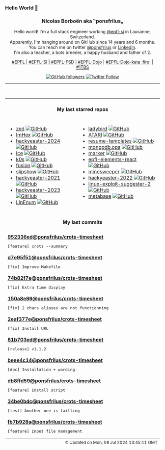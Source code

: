 ### Hello World 👋

<p align="center">
  <!-- use https://avatars.githubusercontent.com/u/176002?v=4 for your default github picture 
  <img src="https://raw.githubusercontent.com/ponsfrilus/ponsfrilus/master/img/ponsfrilus.png" title="Nicolas Borboën aka ‟ponsfrilus„" alt="Nicolas Borboën aka ‟ponsfrilus„" /> -->
  <h3 align="center">
    Nicolas Borboën aka ‟ponsfrilus„
  </h3>
  <p align="center">
    Hello world! I'm a full stack engineer working <a href="https://github.com/epfl-si">@epfl-si</a> in Lausanne, Switzerland.
    <br />Apparently, I'm hanging around on GitHub since 14 years and 6 months.
    <br />You can reach me on twitter <a href="https://twitter.com/ponsfrilus">@ponsfrilus</a> or <a href="http://linkedin.com/in/nicolasborboen">LinkedIn</a>.
    <br />I'm also a teacher, a bots breeder, a happy husband and father of 2.
  </p>
  <p align="center">
    <a href="https://www.epfl.ch">#EPFL</a> | 
    <a href="https://github.com/epfl-si/">#EPFL-SI</a> | 
    <a href="https://github.com/epfl-fsd">#EPFL-FSD</a> | 
    <a href="https://github.com/topics/epfl-dojo">#EPFL-Dojo</a> | 
    <a href="https://github.com/topics/epfl-dojo-kata">#EPFL-Dojo-kata :fire:</a> | 
    <a href="https://en.wikipedia.org/wiki/Indentation_style#Variant:_1TBS_(OTBS)">#1TBS</a>
  </p>
  <p align="center">
    <a href="https://github.com/ponsfrilus"><img alt="GitHub followers" src="https://img.shields.io/github/followers/ponsfrilus?label=Follow%20me%20on%20github&style=social"></a>
    <a href="https://twitter.com/ponsfrilus"><img alt="Twitter Follow" src="https://img.shields.io/twitter/follow/ponsfrilus?label=follow%20me%20on%20twitter&style=social"></a>
  </p>
  </p><hr><table align="center">
<tr>
<td colspan="2" align="center"><h4>My last starred repos</h4></td>
</tr>
<tr>
<td valign="top">
<ul>
<li>
<a href="https://github.com/zed-industries/zed" title="Code at the speed of thought – Zed is a high-performance, multiplayer code editor from the creators of Atom and Tree-sitter." target="_blank">zed</a>&nbsp;<a href="https://github.com/zed-industries/zed" title="Code at the speed of thought – Zed is a high-performance, multiplayer code editor from the creators of Atom and Tree-sitter." target="_blank"><img src="https://img.shields.io/github/stars/zed-industries/zed?style=social" alt="GitHub"></a>
</li>
<li>
<a href="https://github.com/WerWolv/ImHex" title="🔍 A Hex Editor for Reverse Engineers, Programmers and people who value their retinas when working at 3 AM." target="_blank">ImHex</a>&nbsp;<a href="https://github.com/WerWolv/ImHex" title="🔍 A Hex Editor for Reverse Engineers, Programmers and people who value their retinas when working at 3 AM." target="_blank"><img src="https://img.shields.io/github/stars/WerWolv/ImHex?style=social" alt="GitHub"></a>
</li>
<li>
<a href="https://github.com/PhilippSieber/hackyeaster-2024" title="null" target="_blank">hackyeaster-2024</a>&nbsp;<a href="https://github.com/PhilippSieber/hackyeaster-2024" title="null" target="_blank"><img src="https://img.shields.io/github/stars/PhilippSieber/hackyeaster-2024?style=social" alt="GitHub"></a>
</li>
<li>
<a href="https://github.com/jordanbaird/Ice" title="Powerful menu bar manager for macOS" target="_blank">Ice</a>&nbsp;<a href="https://github.com/jordanbaird/Ice" title="Powerful menu bar manager for macOS" target="_blank"><img src="https://img.shields.io/github/stars/jordanbaird/Ice?style=social" alt="GitHub"></a>
</li>
<li>
<a href="https://github.com/k0sproject/k0s" title="k0s - The Zero Friction Kubernetes" target="_blank">k0s</a>&nbsp;<a href="https://github.com/k0sproject/k0s" title="k0s - The Zero Friction Kubernetes" target="_blank"><img src="https://img.shields.io/github/stars/k0sproject/k0s?style=social" alt="GitHub"></a>
</li>
<li>
<a href="https://github.com/0x2E/fusion" title="A lightweight, self-hosted friendly RSS aggregator and reader" target="_blank">fusion</a>&nbsp;<a href="https://github.com/0x2E/fusion" title="A lightweight, self-hosted friendly RSS aggregator and reader" target="_blank"><img src="https://img.shields.io/github/stars/0x2E/fusion?style=social" alt="GitHub"></a>
</li>
<li>
<a href="https://github.com/panglesd/slipshow" title="An engine for displaying slips, the next-gen version of slides" target="_blank">slipshow</a>&nbsp;<a href="https://github.com/panglesd/slipshow" title="An engine for displaying slips, the next-gen version of slides" target="_blank"><img src="https://img.shields.io/github/stars/panglesd/slipshow?style=social" alt="GitHub"></a>
</li>
<li>
<a href="https://github.com/PhilippSieber/hackyeaster-2021" title="null" target="_blank">hackyeaster-2021</a>&nbsp;<a href="https://github.com/PhilippSieber/hackyeaster-2021" title="null" target="_blank"><img src="https://img.shields.io/github/stars/PhilippSieber/hackyeaster-2021?style=social" alt="GitHub"></a>
</li>
<li>
<a href="https://github.com/PhilippSieber/hackyeaster-2023" title="null" target="_blank">hackyeaster-2023</a>&nbsp;<a href="https://github.com/PhilippSieber/hackyeaster-2023" title="null" target="_blank"><img src="https://img.shields.io/github/stars/PhilippSieber/hackyeaster-2023?style=social" alt="GitHub"></a>
</li>
<li>
<a href="https://github.com/rebootuser/LinEnum" title="Scripted Local Linux Enumeration & Privilege Escalation Checks" target="_blank">LinEnum</a>&nbsp;<a href="https://github.com/rebootuser/LinEnum" title="Scripted Local Linux Enumeration & Privilege Escalation Checks" target="_blank"><img src="https://img.shields.io/github/stars/rebootuser/LinEnum?style=social" alt="GitHub"></a>
</li>
</ul>
<img width="450" height="1" /></td>
<td valign="top">
<ul>
<li>
<a href="https://github.com/LadybirdBrowser/ladybird" title="Truly independent web browser" target="_blank">ladybird</a>&nbsp;<a href="https://github.com/LadybirdBrowser/ladybird" title="Truly independent web browser" target="_blank"><img src="https://img.shields.io/github/stars/LadybirdBrowser/ladybird?style=social" alt="GitHub"></a>
</li>
<li>
<a href="https://github.com/epfl-si/ATARI" title="Code source for atari.epfl.ch" target="_blank">ATARI</a>&nbsp;<a href="https://github.com/epfl-si/ATARI" title="Code source for atari.epfl.ch" target="_blank"><img src="https://img.shields.io/github/stars/epfl-si/ATARI?style=social" alt="GitHub"></a>
</li>
<li>
<a href="https://github.com/r-engineeringresumes/resume-templates" title="r/EngineeringResumes Resume Templates" target="_blank">resume-templates</a>&nbsp;<a href="https://github.com/r-engineeringresumes/resume-templates" title="r/EngineeringResumes Resume Templates" target="_blank"><img src="https://img.shields.io/github/stars/r-engineeringresumes/resume-templates?style=social" alt="GitHub"></a>
</li>
<li>
<a href="https://github.com/epfl-si/mongodb.ops" title="Ansible automation and other “ops” assets for the MongoDB hosting service" target="_blank">mongodb.ops</a>&nbsp;<a href="https://github.com/epfl-si/mongodb.ops" title="Ansible automation and other “ops” assets for the MongoDB hosting service" target="_blank"><img src="https://img.shields.io/github/stars/epfl-si/mongodb.ops?style=social" alt="GitHub"></a>
</li>
<li>
<a href="https://github.com/VikParuchuri/marker" title="Convert PDF to markdown quickly with high accuracy" target="_blank">marker</a>&nbsp;<a href="https://github.com/VikParuchuri/marker" title="Convert PDF to markdown quickly with high accuracy" target="_blank"><img src="https://img.shields.io/github/stars/VikParuchuri/marker?style=social" alt="GitHub"></a>
</li>
<li>
<a href="https://github.com/epfl-si/epfl-elements-react" title="React bindings for https://epfl-si.github.io/elements" target="_blank">epfl-elements-react</a>&nbsp;<a href="https://github.com/epfl-si/epfl-elements-react" title="React bindings for https://epfl-si.github.io/elements" target="_blank"><img src="https://img.shields.io/github/stars/epfl-si/epfl-elements-react?style=social" alt="GitHub"></a>
</li>
<li>
<a href="https://github.com/Imbwbl/minesweeper" title="null" target="_blank">minesweeper</a>&nbsp;<a href="https://github.com/Imbwbl/minesweeper" title="null" target="_blank"><img src="https://img.shields.io/github/stars/Imbwbl/minesweeper?style=social" alt="GitHub"></a>
</li>
<li>
<a href="https://github.com/PhilippSieber/hackyeaster-2022" title="null" target="_blank">hackyeaster-2022</a>&nbsp;<a href="https://github.com/PhilippSieber/hackyeaster-2022" title="null" target="_blank"><img src="https://img.shields.io/github/stars/PhilippSieber/hackyeaster-2022?style=social" alt="GitHub"></a>
</li>
<li>
<a href="https://github.com/jondonas/linux-exploit-suggester-2" title="Next-Generation Linux Kernel Exploit Suggester" target="_blank">linux-exploit-suggester-2</a>&nbsp;<a href="https://github.com/jondonas/linux-exploit-suggester-2" title="Next-Generation Linux Kernel Exploit Suggester" target="_blank"><img src="https://img.shields.io/github/stars/jondonas/linux-exploit-suggester-2?style=social" alt="GitHub"></a>
</li>
<li>
<a href="https://github.com/metabase/metabase" title="The simplest, fastest way to get business intelligence and analytics to everyone in your company :yum:" target="_blank">metabase</a>&nbsp;<a href="https://github.com/metabase/metabase" title="The simplest, fastest way to get business intelligence and analytics to everyone in your company :yum:" target="_blank"><img src="https://img.shields.io/github/stars/metabase/metabase?style=social" alt="GitHub"></a>
</li>
</ul>
<img width="450" height="1" /></td>
</tr>
<tr>
<td colspan="2" align="center"><h4>My last commits</h4></td>
</tr>
<tr>
        <td colspan="2">
          <div><strong><a href="https://api.github.com/repos/ponsfrilus/crots-timesheet/commits/952336ede991f037698326e8e0a6d593808f4a1a" title="2024-07-06T17:53:31.000+02:00" target="_blank">952336ed</a><a href="https://github.com/ponsfrilus">@ponsfrilus</a><a href="https://github.com/ponsfrilus/crots-timesheet" title="CLI tools to manage my timesheet">/crots-timesheet</a></strong></div>
          <pre>[feature] crots --summary</pre>
        </td>
        </tr><tr>
        <td colspan="2">
          <div><strong><a href="https://api.github.com/repos/ponsfrilus/crots-timesheet/commits/d7e95f512c9dcb17cc8bf95357ae2c396d5d83f0" title="2024-07-06T17:53:02.000+02:00" target="_blank">d7e95f51</a><a href="https://github.com/ponsfrilus">@ponsfrilus</a><a href="https://github.com/ponsfrilus/crots-timesheet" title="CLI tools to manage my timesheet">/crots-timesheet</a></strong></div>
          <pre>[fix] Improve Makefile</pre>
        </td>
        </tr><tr>
        <td colspan="2">
          <div><strong><a href="https://api.github.com/repos/ponsfrilus/crots-timesheet/commits/74b82f7ec67d7a65f950551677a7122da653b126" title="2024-07-06T16:36:13.000+02:00" target="_blank">74b82f7e</a><a href="https://github.com/ponsfrilus">@ponsfrilus</a><a href="https://github.com/ponsfrilus/crots-timesheet" title="CLI tools to manage my timesheet">/crots-timesheet</a></strong></div>
          <pre>[fix] Extra time display</pre>
        </td>
        </tr><tr>
        <td colspan="2">
          <div><strong><a href="https://api.github.com/repos/ponsfrilus/crots-timesheet/commits/150a8e99000d5d41de845011e1033494ba4eae2d" title="2024-07-06T14:54:13.000+02:00" target="_blank">150a8e99</a><a href="https://github.com/ponsfrilus">@ponsfrilus</a><a href="https://github.com/ponsfrilus/crots-timesheet" title="CLI tools to manage my timesheet">/crots-timesheet</a></strong></div>
          <pre>[fix] 2 chars aliases are not functionning</pre>
        </td>
        </tr><tr>
        <td colspan="2">
          <div><strong><a href="https://api.github.com/repos/ponsfrilus/crots-timesheet/commits/2eaf377ef564743ff8bcc1de6732243b6148ec64" title="2024-07-06T14:52:44.000+02:00" target="_blank">2eaf377e</a><a href="https://github.com/ponsfrilus">@ponsfrilus</a><a href="https://github.com/ponsfrilus/crots-timesheet" title="CLI tools to manage my timesheet">/crots-timesheet</a></strong></div>
          <pre>[fix] Install URL</pre>
        </td>
        </tr><tr>
        <td colspan="2">
          <div><strong><a href="https://api.github.com/repos/ponsfrilus/crots-timesheet/commits/81b703ede1e9a4151df33c6329a3a2da53c9d7a5" title="2024-07-06T14:46:19.000+02:00" target="_blank">81b703ed</a><a href="https://github.com/ponsfrilus">@ponsfrilus</a><a href="https://github.com/ponsfrilus/crots-timesheet" title="CLI tools to manage my timesheet">/crots-timesheet</a></strong></div>
          <pre>[release] v1.1.2</pre>
        </td>
        </tr><tr>
        <td colspan="2">
          <div><strong><a href="https://api.github.com/repos/ponsfrilus/crots-timesheet/commits/beee4c14b7f773d5c55166dfda240799c4e19d16" title="2024-07-06T14:37:17.000+02:00" target="_blank">beee4c14</a><a href="https://github.com/ponsfrilus">@ponsfrilus</a><a href="https://github.com/ponsfrilus/crots-timesheet" title="CLI tools to manage my timesheet">/crots-timesheet</a></strong></div>
          <pre>[doc] Installation + wording</pre>
        </td>
        </tr><tr>
        <td colspan="2">
          <div><strong><a href="https://api.github.com/repos/ponsfrilus/crots-timesheet/commits/db8ffd59433fe613a6a9163cf82cae23d70d2f57" title="2024-07-06T14:36:52.000+02:00" target="_blank">db8ffd59</a><a href="https://github.com/ponsfrilus">@ponsfrilus</a><a href="https://github.com/ponsfrilus/crots-timesheet" title="CLI tools to manage my timesheet">/crots-timesheet</a></strong></div>
          <pre>[feature] Install script</pre>
        </td>
        </tr><tr>
        <td colspan="2">
          <div><strong><a href="https://api.github.com/repos/ponsfrilus/crots-timesheet/commits/34be0bdc9208d6c2a3268626d8dd180fc4a10de5" title="2024-07-06T14:36:25.000+02:00" target="_blank">34be0bdc</a><a href="https://github.com/ponsfrilus">@ponsfrilus</a><a href="https://github.com/ponsfrilus/crots-timesheet" title="CLI tools to manage my timesheet">/crots-timesheet</a></strong></div>
          <pre>[test] Another one is failling</pre>
        </td>
        </tr><tr>
        <td colspan="2">
          <div><strong><a href="https://api.github.com/repos/ponsfrilus/crots-timesheet/commits/fb7b928a0cf059648afdf14f3ba81f605c07ae7c" title="2024-07-06T14:36:09.000+02:00" target="_blank">fb7b928a</a><a href="https://github.com/ponsfrilus">@ponsfrilus</a><a href="https://github.com/ponsfrilus/crots-timesheet" title="CLI tools to manage my timesheet">/crots-timesheet</a></strong></div>
          <pre>[feature] Input file management</pre>
        </td>
        </tr><tfoot>
<tr>
<td colspan="2" align="right">
<img width="900" height="1" />
<small>⏰ Updated on Mon, 08 Jul 2024 13:45:11 GMT</small>
</td>
</tr>
</tfoot>
<br />
</table>
